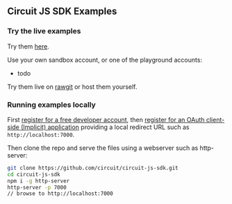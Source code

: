 ## Circuit JS SDK Examples

### Try the live examples

Try them [here](https://rawgit.com/circuit/circuit-js-sdk/master/examples/index.html).

Use your own sandbox account, or one of the playground accounts:
* todo

Try them live on [rawgit](https://rawgit.com/circuit/circuit-js-sdk/master/examples/index.html) or host them yourself.

### Running examples locally

First [register for a free developer account](https://www.circuit.com/web/developers/registration), then [register for an OAuth client-side (Implicit) application](https://circuit.github.io/oauth) providing a local redirect URL such as `http://localhost:7000`.

Then clone the repo and serve the files using a webserver such as http-server:
```bash
git clone https://github.com/circuit/circuit-js-sdk.git
cd circuit-js-sdk
npm i -g http-server
http-server -p 7000
// browse to http://localhost:7000
```
